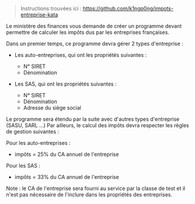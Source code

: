 > Instructions trouvées ici : https://github.com/k1ngp0ng/impots-entreprise-kata

Le ministère des finances vous demande de créer un programme devant permettre de
calculer les impôts dus par les entreprises françaises.

Dans un premier temps, ce programme devra gérer 2 types d'entreprise :
* Les auto-entreprises, qui ont les propriétés suivantes :
   * N° SIRET
   * Dénomination

* Les SAS, qui ont les propriétés suivantes :
   * N° SIRET
   * Dénomination
   * Adresse du siège social

Le programme sera étendu par la suite avec d'autres types d'entreprise (SASU, SARL ...)
Par ailleurs, le calcul des impôts devra respecter les règles de gestion suivantes :

Pour les auto-entreprises :
* impôts = 25% du CA annuel de l'entreprise

Pour les SAS :
* impôts = 33% du CA annuel de l'entreprise

Note : le CA de l'entreprise sera fourni au service par la classe de test et il n'est pas
nécessaire de l'inclure dans les propriétés des entreprises.

